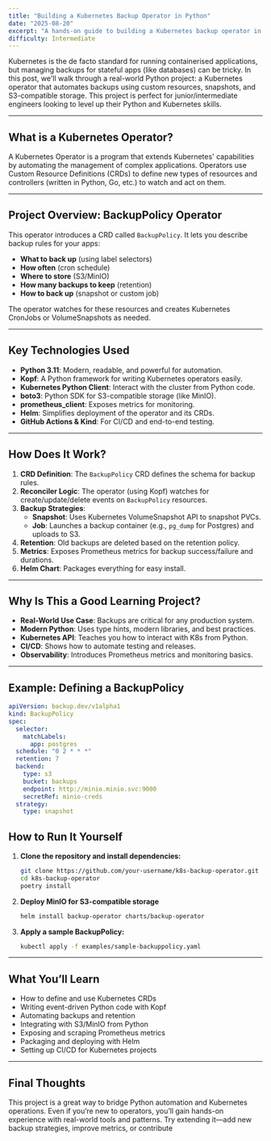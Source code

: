 ```yaml
---
title: "Building a Kubernetes Backup Operator in Python"
date: "2025-08-20"
excerpt: "A hands-on guide to building a Kubernetes backup operator in Python, covering CRDs, automation, S3 integration, and observability."
difficulty: Intermediate
---
```


Kubernetes is the de facto standard for running containerised applications, but managing backups for stateful apps (like databases) can be tricky. In this post, we'll walk through a real-world Python project: a Kubernetes operator that automates backups using custom resources, snapshots, and S3-compatible storage. This project is perfect for junior/intermediate engineers looking to level up their Python and Kubernetes skills.

---

## What is a Kubernetes Operator?

A Kubernetes Operator is a program that extends Kubernetes' capabilities by automating the management of complex applications. Operators use Custom Resource Definitions (CRDs) to define new types of resources and controllers (written in Python, Go, etc.) to watch and act on them.

---

## Project Overview: BackupPolicy Operator

This operator introduces a CRD called `BackupPolicy`. It lets you describe backup rules for your apps:
- **What to back up** (using label selectors)
- **How often** (cron schedule)
- **Where to store** (S3/MinIO)
- **How many backups to keep** (retention)
- **How to back up** (snapshot or custom job)

The operator watches for these resources and creates Kubernetes CronJobs or VolumeSnapshots as needed.

---

## Key Technologies Used

- **Python 3.11**: Modern, readable, and powerful for automation.
- **Kopf**: A Python framework for writing Kubernetes operators easily.
- **Kubernetes Python Client**: Interact with the cluster from Python code.
- **boto3**: Python SDK for S3-compatible storage (like MinIO).
- **prometheus_client**: Exposes metrics for monitoring.
- **Helm**: Simplifies deployment of the operator and its CRDs.
- **GitHub Actions & Kind**: For CI/CD and end-to-end testing.

---

## How Does It Work?

1. **CRD Definition**: The `BackupPolicy` CRD defines the schema for backup rules.
2. **Reconciler Logic**: The operator (using Kopf) watches for create/update/delete events on `BackupPolicy` resources.
3. **Backup Strategies**:
   - **Snapshot**: Uses Kubernetes VolumeSnapshot API to snapshot PVCs.
   - **Job**: Launches a backup container (e.g., `pg_dump` for Postgres) and uploads to S3.
4. **Retention**: Old backups are deleted based on the retention policy.
5. **Metrics**: Exposes Prometheus metrics for backup success/failure and durations.
6. **Helm Chart**: Packages everything for easy install.

---

## Why Is This a Good Learning Project?

- **Real-World Use Case**: Backups are critical for any production system.
- **Modern Python**: Uses type hints, modern libraries, and best practices.
- **Kubernetes API**: Teaches you how to interact with K8s from Python.
- **CI/CD**: Shows how to automate testing and releases.
- **Observability**: Introduces Prometheus metrics and monitoring basics.

---

## Example: Defining a BackupPolicy

```yaml
apiVersion: backup.dev/v1alpha1
kind: BackupPolicy
spec:
  selector:
    matchLabels:
      app: postgres
  schedule: "0 2 * * *"
  retention: 7
  backend:
    type: s3
    bucket: backups
    endpoint: http://minio.minio.svc:9000
    secretRef: minio-creds
  strategy:
    type: snapshot
```

## How to Run It Yourself

1. **Clone the repository and install dependencies:**
   ```bash
   git clone https://github.com/your-username/k8s-backup-operator.git
   cd k8s-backup-operator
   poetry install
   ```

2. **Deploy MinIO for S3-compatible storage**
   ```bash
   helm install backup-operator charts/backup-operator
   ```

3. **Apply a sample BackupPolicy:**
   ```bash
   kubectl apply -f examples/sample-backuppolicy.yaml
   ```

---

## What You’ll Learn

- How to define and use Kubernetes CRDs
- Writing event-driven Python code with Kopf
- Automating backups and retention
- Integrating with S3/MinIO from Python
- Exposing and scraping Prometheus metrics
- Packaging and deploying with Helm
- Setting up CI/CD for Kubernetes projects

---

## Final Thoughts

This project is a great way to bridge Python automation and Kubernetes operations. Even if you’re new to operators, you’ll gain hands-on experience with real-world tools and patterns. Try extending it—add new backup strategies, improve metrics, or contribute